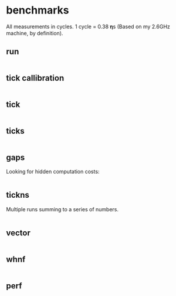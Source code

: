 benchmarks
===

All measurements in cycles.
1 cycle = 0.38 𝛈s (Based on my 2.6GHz machine, by definition).

run
---

```{.output .run}

```

tick callibration
---

```{.output .tick_}
```

tick
---

```{.output .tick}
```

ticks
---

```{.output .ticks}
```

gaps
---

Looking for hidden computation costs:

```{.output .gaps}
```

tickns
---

Multiple runs summing to a series of numbers.

```{.output .tickns}
```

vector
---

```{.output .vector}
```

whnf
---

```{.output .whnf}
```

perf
---

```{.output .perf}
```

